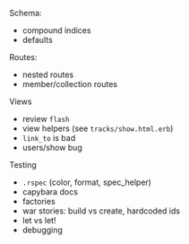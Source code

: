Schema:
* compound indices
* defaults

Routes:
* nested routes
* member/collection routes

Views
* review `flash`
* view helpers  (see `tracks/show.html.erb`)
* `link_to` is bad
* users/show bug

Testing
* `.rspec` (color, format, spec_helper)
* capybara docs
* factories
* war stories: build vs create, hardcoded ids
* let vs let!
* debugging
